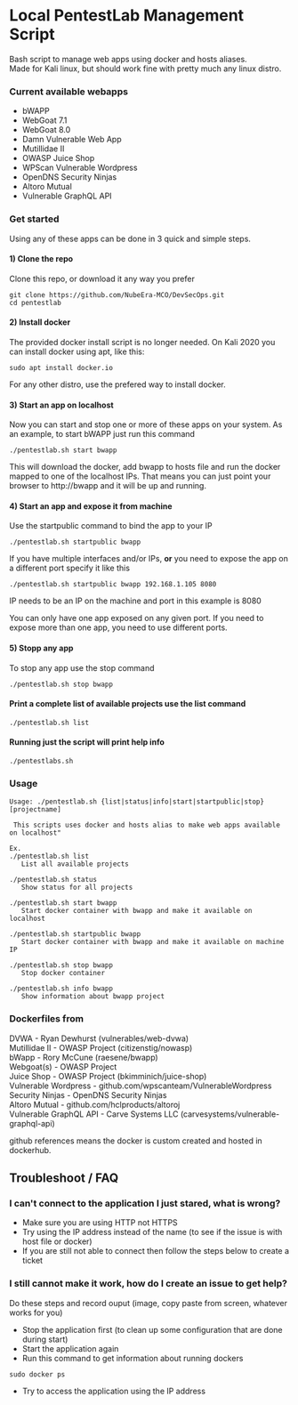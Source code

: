 # Local PentestLab Management Script

Bash script to manage web apps using docker and hosts aliases.  
Made for Kali linux, but should work fine with pretty much any linux distro.

### Current available webapps

* bWAPP
* WebGoat 7.1
* WebGoat 8.0
* Damn Vulnerable Web App
* Mutillidae II
* OWASP Juice Shop
* WPScan Vulnerable Wordpress
* OpenDNS Security Ninjas
* Altoro Mutual
* Vulnerable GraphQL API


### Get started 

Using any of these apps can be done in 3 quick and simple steps.

#### 1) Clone the repo
Clone this repo, or download it any way you prefer
```
git clone https://github.com/NubeEra-MCO/DevSecOps.git
cd pentestlab
```

#### 2) Install docker
The provided docker install script is no longer needed. 
On Kali 2020 you can install docker using apt, like this: 
```
sudo apt install docker.io
```

For any other distro, use the prefered way to install docker.


#### 3) Start an app on localhost
Now you can start and stop one or more of these apps on your system.
As an example, to start bWAPP just run this command
```
./pentestlab.sh start bwapp
```
This will download the docker, add bwapp to hosts file and run the docker
mapped to one of the localhost IPs.
That means you can just point your browser to http://bwapp and it will be up
and running.


#### 4) Start an app and expose it from machine
Use the startpublic command to bind the app to your IP
```
./pentestlab.sh startpublic bwapp
```
If you have multiple interfaces and/or IPs, **or** you need to expose the app on a different port specify it like this
```
./pentestlab.sh startpublic bwapp 192.168.1.105 8080
```
IP needs to be an IP on the machine and port in this example is 8080

You can only have one app exposed on any given port. If you need to expose more than one app, you need to use different ports.


#### 5) Stopp any app
To stop any app use the stop command
```
./pentestlab.sh stop bwapp
```


#### Print a complete list of available projects use the list command
```
./pentestlab.sh list 
```

#### Running just the script will print help info
```
./pentestlabs.sh 
```


### Usage
```
Usage: ./pentestlab.sh {list|status|info|start|startpublic|stop} [projectname]

 This scripts uses docker and hosts alias to make web apps available on localhost"

Ex.
./pentestlab.sh list
   List all available projects  

./pentestlab.sh status
   Show status for all projects  

./pentestlab.sh start bwapp
   Start docker container with bwapp and make it available on localhost  

./pentestlab.sh startpublic bwapp
   Start docker container with bwapp and make it available on machine IP 

./pentestlab.sh stop bwapp
   Stop docker container

./pentestlab.sh info bwapp
   Show information about bwapp project
```

 ### Dockerfiles from
 DVWA                   - Ryan Dewhurst (vulnerables/web-dvwa)  
 Mutillidae II          - OWASP Project (citizenstig/nowasp)  
 bWapp                  - Rory McCune (raesene/bwapp)  
 Webgoat(s)             - OWASP Project  
 Juice Shop             - OWASP Project (bkimminich/juice-shop)  
 Vulnerable Wordpress   - github.com/wpscanteam/VulnerableWordpress  
 Security Ninjas        - OpenDNS Security Ninjas  
 Altoro Mutual          - github.com/hclproducts/altoroj  
 Vulnerable GraphQL API - Carve Systems LLC (carvesystems/vulnerable-graphql-api)

github references means the docker is custom created and hosted in dockerhub.


## Troubleshoot / FAQ

### I can't connect to the application I just stared, what is wrong?
- Make sure you are using HTTP not HTTPS
- Try using the IP address instead of the name (to see if the issue is with host file or docker)
- If you are still not able to connect then follow the steps below to create a ticket

### I still cannot make it work, how do I create an issue to get help?
Do these steps and record ouput (image, copy paste from screen, whatever works for you)
- Stop the application first (to clean up some configuration that are done during start)
- Start the application again 
- Run this command to get information about running dockers
```
sudo docker ps
```
- Try to access the application using the IP address
